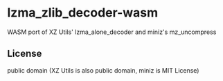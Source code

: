 # lzma_zlib_decoder-wasm
WASM port of XZ Utils' lzma_alone_decoder and miniz's mz_uncompress

## License
public domain
(XZ Utils is also public domain, miniz is MIT License)
